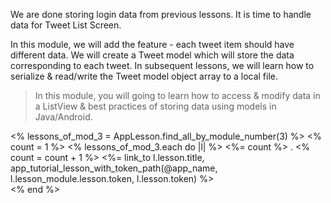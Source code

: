 
We are done storing login data from previous lessons. It is time to handle data for Tweet List Screen. 

In this module, we will add the feature - each tweet item should have different data. We will create a Tweet model which will store the data corresponding to each tweet. In subsequent lessons, we will learn how to serialize & read/write the Tweet model object array to a local file. 

> In this module, you will going to learn how to access & modify data in a ListView & best practices of storing data using models in Java/Android. 

<div>
<% lessons_of_mod_3 = AppLesson.find_all_by_module_number(3) %>
<% count = 1 %>
<% lessons_of_mod_3.each do |l| %>
	<%= count %> .
	<% count = count + 1 %>
	<%= link_to l.lesson.title, app_tutorial_lesson_with_token_path(@app_name, l.lesson_module.lesson.token, l.lesson.token) %>
		<br/>
	<% end %>
</div>
